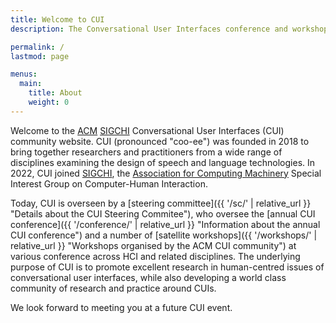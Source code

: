 ```yaml
---
title: Welcome to CUI
description: The Conversational User Interfaces conference and workshop series.

permalink: /
lastmod: page

menus:
  main:
    title: About
    weight: 0
---
```


Welcome to the [ACM](https://www.acm.org/ "Association for Computing Machinery") [SIGCHI](https://sigchi.org/ "ACM Special Interest Group on Computer-Human Interaction") Conversational User Interfaces (CUI) community website. CUI (pronounced "coo-ee") was founded in 2018 to bring together researchers and practitioners from a wide range of disciplines examining the design of speech and language technologies. In 2022, CUI joined [SIGCHI](https://sigchi.org/ "ACM Special Interest Group on Computer-Human Interaction"), the [Association for Computing Machinery](https://www.acm.org/ "Association for Computing Machinery")  Special Interest Group on Computer-Human Interaction.

Today, CUI is overseen by a [steering committee]({{ '/sc/' | relative_url }} "Details about the CUI Steering Commitee"), who oversee the [annual CUI conference]({{ '/conference/' | relative_url }} "Information about the annual CUI conference") and a number of [satellite workshops]({{ '/workshops/' | relative_url }} "Workshops organised by the ACM CUI community") at various conference across HCI and related disciplines. The underlying purpose of CUI is to promote excellent research in human-centred issues of conversational user interfaces, while also developing a world class community of research and practice around CUIs.

We look forward to meeting you at a future CUI event.

